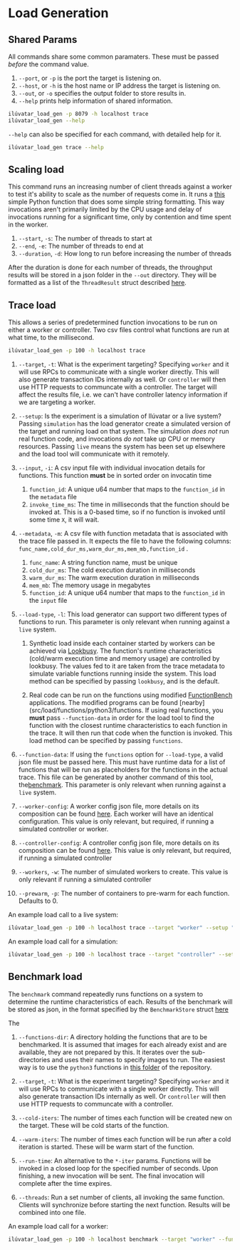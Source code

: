 # Load Generation

## Shared Params

All commands share some common paramaters.
These must be passed *before* the command value.

1. `--port`, or `-p` is the port the target is listening on.
1. `--host`, or `-h` is the host name or IP address the target is listening on.
1. `--out`, or `-o` specifies the output folder to store results in.
1. `--help` prints help information of shared information.

```sh
ilúvatar_load_gen -p 8079 -h localhost trace 
ilúvatar_load_gen --help
```

`--help` can also be specified for each command, with detailed help for it.
```sh
ilúvatar_load_gen trace --help
```

## Scaling load

This command runs an increasing number of client threads against a worker to test it's ability to scale as the number of requests come in.
It runs a [this](../../load/functions/python3/functions/hello/main.py) simple Python function that does some simple string formatting.
This way invocations aren't primarily limited by the CPU usage and delay of invocations running for a significant time, only by contention and time spent in the worker.

1. `--start`, `-s`: The number of threads to start at
1. `--end`, `-e`: The number of threads to end at
1. `--duration`, `-d`: How long to run before increasing the number of threads

After the duration is done for each number of threads, the throughput results will be stored in a json folder in the `--out` directory.
They will be formatted as a list of the `ThreadResult` struct described [here](../ilúvatar_load_gen/src/utils.rs).

## Trace load

This allows a series of predetermined function invocations to be run on either a worker or controller.
Two csv files control what functions are run at what time, to the millisecond.

```sh
ilúvatar_load_gen -p 100 -h localhost trace 
```

1. `--target`, `-t`: What is the experiment targeting? 
Specifying `worker` and it will use RPCs to communicate with a single worker directly.
This will also generate transaction IDs internally as well. 
Or `controller` will then use HTTP requests to communcate with a controller.
The target will affect the results file, i.e. we can't have controller latency information if we are targeting a worker.

1. `--setup`: Is the experiment is a simulation of Ilúvatar or a live system? 
Passing `simulation` has the load generator create a simulated version of the target and running load on that system.
The simulation *does not* run real function code, and invocations *do not* take up CPU or memory resources.
Passing `live` means the system has been set up elsewhere and the load tool will communicate with it remotely.

1. `--input`, `-i`: A csv input file with individual invocation details for functions. This function **must** be in sorted order on invocatin time
   1. `function_id`: A unique u64 number that maps to the `function_id` in the `metadata` file
   1. `invoke_time_ms`: The time in milliseconds that the function should be invoked at. This is a 0-based time, so if no function is invoked until some time `X`, it will wait.

1. `--metadata`, `-m`: A csv file with function metadata that is associated with the trace file passed in.
It expects the file to have the following columns: `func_name,cold_dur_ms,warm_dur_ms,mem_mb,function_id` .
   1. `func_name`: A string function name, must be unique
   1. `cold_dur_ms`: The cold execution duration in milliseconds
   1. `warm_dur_ms`: The warm execution duration in milliseconds
   1. `mem_mb`: The memory usage in megabytes 
   1. `function_id`: A unique u64 number that maps to the `function_id` in the `input` file

1. `--load-type`, `-l`: This load generator can support two different types of functions to run.
This parameter is only relevant when running against a `live` system.
   1. Synthetic load inside each container started by workers can be achieved via [Lookbusy](http://www.devin.com/lookbusy/).
   The function's runtime characteristics (cold/warm execution time and memory usage) are controlled by lookbusy.
   The values fed to it are taken from the trace metadata to simulate variable functions running inside the system.
   This load method can be specified by passing `lookbusy`, and is the default.

   1. Real code can be run on the functions using modified [FunctionBench](https://github.com/ddps-lab/serverless-faas-workbench) applications.
   The modified programs can be found [nearby](src/load/functions/python3/functions.
   If using real functions, you **must** pass `--function-data` in order for the load tool to find the function with the closest runtime characteristics to each function in the trace.
   It will then run that code when the function is invoked.
   This load method can be specified by passing `functions`.

1. `--function-data`: If using the `functions` option for `--load-type`, a valid json file must be passed here.
This must have runtime data for a list of functions that will be run as placeholders for the functions in the actual trace.
This file can be generated by another command of this tool, the[benchmark](#benchmark-load).
This parameter is only relevant when running against a `live` system.

1. `--worker-config`: A worker config json file, more details on its composition can be found [here](./CONFIG.md#worker-configuration).
Each worker will have an identical configuration.
This value is only relevant, but required, if running a simulated controller or worker.

1. `--controller-config`: A controller config json file, more details on its composition can be found [here](./CONFIG.md#controller-configuration).
This value is only relevant, but required, if running a simulated controller

1. `--workers`, `-w`: The number of simulated workers to create.
This value is only relevant if running a simulated controller

1. `--prewarm`, `-p`: The number of containers to pre-warm for each function.
Defaults to 0.

An example load call to a live system:
```sh
ilúvatar_load_gen -p 100 -h localhost trace --target "worker" --setup "live" --input "/my/trace/input.csv" --metadata "/my/trace/metadata-input.csv" --load-type "functions" --function-data "/my/function/data.json
```

An example load call for a simulation:
```sh
ilúvatar_load_gen -p 100 -h localhost trace --target "controller" --setup "simulation" --input "/my/trace/input.csv" --metadata "/my/trace/metadata-input.csv" --worker-config "/my/worker/config.json" --controller-config "/my/controller/config.json" --workers 3
```

## Benchmark load

The `benchmark` command repeatedly runs functions on a system to determine the runtime characteristics of each.
Results of the benchmark will be stored as json, in the format specified by the `BenchmarkStore` struct [here](../ilúvatar_load_gen/src/benchmark.rs)

The 

1. `--functions-dir`: A directory holding the functions that are to be benchmarked.
It is assumed that images for each already exist and are available, they are not prepared by this.
It iterates over the sub-directories and uses their names to specify images to run.
The easiest way is to use the `python3` functions in [this folder](../../load/functions/python3/functions) of the repository.

1. `--target`, `-t`: What is the experiment targeting? 
Specifying `worker` and it will use RPCs to communicate with a single worker directly.
This will also generate transaction IDs internally as well. 
Or `controller` will then use HTTP requests to communcate with a controller.

1. `--cold-iters`: The number of times each function will be created new on the target. These will be cold starts of the function.

1. `--warm-iters`: The number of times each function will be run after a cold iteration is started. These will be warm start of the function.

1. `--run-time`: An alternative to the `*-iter` params. 
Functions will be invoked in a closed loop for the specified number of seconds.
Upon finishing, a new invocation will be sent.
The final invocation will complete after the time expires.

1. `--threads`: Run a set number of clients, all invoking the same function. 
Clients will synchronize before starting the next function.
Results will be combined into one file.


An example load call for a worker:
```sh
ilúvatar_load_gen -p 100 -h localhost benchmark --target "worker" --functions-dir "src/load/functions/python3/functions" --cold-iters 5 --warm-iters 5
```
